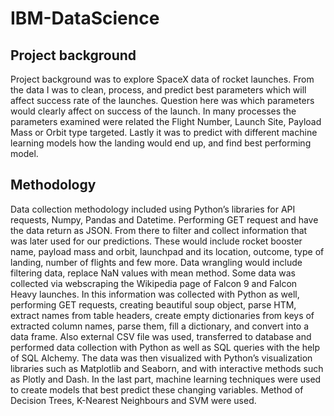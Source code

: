 # IBM-DataScience

## Project background
Project background was to explore SpaceX data of rocket launches. From the data I was to clean, process, and predict best parameters which will affect success rate of the launches.
Question here was which parameters would clearly affect on success of the launch. In many processes the parameters examined were related the Flight Number, Launch Site, Payload Mass or Orbit type targeted.
Lastly it was to predict with different machine learning models how the landing would end up, and find best performing model.

## Methodology
Data collection methodology included using Python’s libraries for API requests, Numpy, Pandas and Datetime. Performing GET request and have the data return as JSON. From there to filter and collect information that was later used for our predictions. These would include rocket booster name, payload mass and orbit, launchpad and its location, outcome, type of landing, number of flights and few more. Data wrangling would include filtering data, replace NaN values with mean method. 
Some data was collected via webscraping the Wikipedia page of Falcon 9 and Falcon Heavy launches. In this information was collected with Python as well, performing GET requests, creating beautiful soup object, parse HTM, extract names from table headers, create empty dictionaries from keys of extracted column names, parse them, fill a dictionary, and convert into a data frame.
Also external CSV file was used, transferred to database and performed data collection with Python as well as SQL queries with the help of SQL Alchemy.
The data was then visualized with Python’s visualization libraries such as Matplotlib and Seaborn, and with interactive methods such as Plotly and Dash.
In the last part, machine learning techniques were used to create models that best predict these changing variables. Method of Decision Trees, K-Nearest Neighbours and SVM were used.




